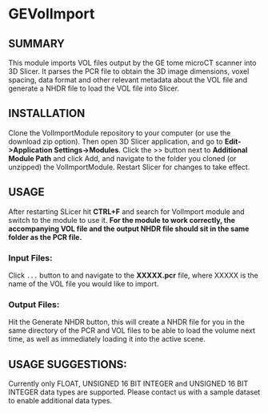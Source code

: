 # GEVolImport

## SUMMARY
This module imports VOL files output by the GE tome microCT scanner into 3D Slicer. It parses the PCR file to obtain the 3D image dimensions, voxel spacing, data format and other relevant metadata about the VOL file and generate a NHDR file to load the VOL file into Slicer.

## INSTALLATION
Clone the VolImportModule repository to your computer (or use the download zip option). Then open 3D Slicer application, and go to **Edit->Application Settings->Modules**. Click the >> button next to **Additional Module Path** and click Add, and navigate to the folder you cloned (or unzipped) the VolImportModule. Restart Slicer for changes to take effect. 

## USAGE
After restarting SLicer hit **CTRL+F** and search for VolImport module and switch to the module to use it. **For the module to work correctly, the accompanying VOL file and the output NHDR file should sit in the same folder as the PCR file.** 

### Input Files: 
Click `...` button to and navigate to the **XXXXX.pcr** file, where XXXXX is the name of the VOL file you would like to import. 

### Output Files: 
Hit the Generate NHDR button, this will create a NHDR file for you in the same directory of the PCR and VOL files to be able to load the volume next time, as well as immediately loading it into the active scene. 

## USAGE SUGGESTIONS:
Currently only FLOAT, UNSIGNED 16 BIT INTEGER and UNSIGNED 16 BIT INTEGER data types are supported. Please contact us with a sample dataset to enable additional data types.
